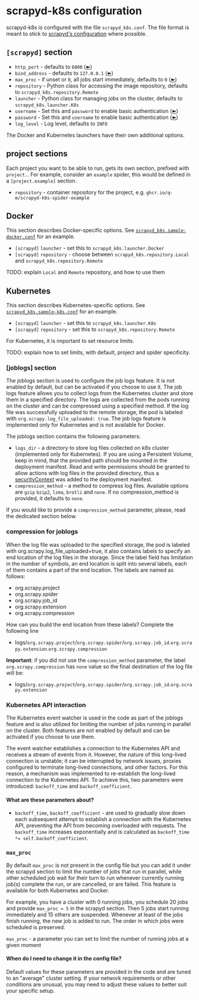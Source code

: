 # scrapyd-k8s configuration

scrapyd-k8s is configured with the file `scrapyd_k8s.conf`. The file format is meant to
stick to [scrapyd's configuration](https://scrapyd.readthedocs.io/en/latest/config.html) where possible.

## `[scrapyd]` section

* `http_port`    - defaults to `6800` ([➽](https://scrapyd.readthedocs.io/en/latest/config.html#http-port))
* `bind_address` - defaults to `127.0.0.1` ([➽](https://scrapyd.readthedocs.io/en/latest/config.html#bind-address))
* `max_proc`     - if unset or `0`, all jobs start immediately, defaults to `0` ([➽](https://scrapyd.readthedocs.io/en/latest/config.html#max-proc))
* `repository`   - Python class for accessing the image repository, defaults to `scrapyd_k8s.repository.Remote`
* `launcher`     - Python class for managing jobs on the cluster, defaults to `scrapyd_k8s.launcher.K8s`
* `username`     - Set this and `password` to enable basic authentication ([➽](https://scrapyd.readthedocs.io/en/latest/config.html#username))
* `password`     - Set this and `username` to enable basic authentication ([➽](https://scrapyd.readthedocs.io/en/latest/config.html#password))
* `log_level`    - Log level, defaults to `INFO`

The Docker and Kubernetes launchers have their own additional options.

## project sections

Each project you want to be able to run, gets its own section, prefixed with `project.`. For example,
consider an `example` spider, this would be defined in a `[project.example]` section.

* `repository` - container repository for the project, e.g. `ghcr.io/q-m/scrapyd-k8s-spider-example`

## Docker

This section describes Docker-specific options.
See [`scrapyd_k8s.sample-docker.conf`](scrapyd_k8s.sample-docker.conf) for an example.

* `[scrapyd]` `launcher` - set this to `scrapyd_k8s.launcher.Docker`
* `[scrapyd]` `repository` - choose between `scrapyd_k8s.repository.Local` and `scrapyd_k8s.repository.Remote`

TODO: explain `Local` and `Remote` repository, and how to use them

## Kubernetes

This section describes Kubernetes-specific options.
See [`scrapyd_k8s.sample-k8s.conf`](scrapyd_k8s.sample-k8s.conf) for an example.

* `[scrapyd]` `launcher` - set this to `scrapyd_k8s.launcher.K8s`
* `[scrapyd]` `repository` - set this to `scrapyd_k8s.repository.Remote`

For Kubernetes, it is important to set resource limits.

TODO: explain how to set limits, with default, project and spider specificity.

### [joblogs] section

The joblogs section is used to configure the job logs feature. It is not enabled by default, but can be activated if you
choose to use it. The job logs feature allows you to collect logs from the Kubernetes cluster and store them in a specified
directory. The logs are collected from the pods running on the cluster and can be compressed using a specified method.
If the log file was successfully uploaded to the remote storage, the pod is labeled with `org.scrapy.log_file_uploaded: true`.
The job logs feature is implemented only for Kubernetes and is not available for Docker.

The joblogs section contains the following parameters:

  * `logs_dir`     - a directory to store log files collected on k8s cluster (implemented only for Kubernetes). If you are using a Persistent Volume, keep in mind, that the provided path should be mounted in the deployment manifest. Read and write permissions should be granted to allow actions with log files in the provided directory, thus a [securityContext](https://kubernetes.io/docs/tasks/configure-pod-container/security-context/) was added to the deployment manifest.
  * `compression_method` - a method to compress log files. Available options are `gzip` `bzip2`, `lzma`, `brotli` and `none`. If no compression_method is provided, it defaults to `none`.

If you would like to provide a `compression_method` parameter, please, read the dedicated section below.

### compression for joblogs

When the log file was uploaded to the specified storage, the pod is labeled with org.scrapy.log_file_uploaded=true, it also
contains labels to specify an end location of the log files in the storage.
Since the label field has limitation in the number of symbols, an end location is split into several labels, each of them
contains a part of the end location. The labels are named as follows:
  * org.scrapy.project
  * org.scrapy.spider
  * org.scrapy.job_id
  * org.scrapy.extension
  * org.scrapy.compression

How can you build the end location from these labels? Complete the following line
  * logs/`org.scrapy.project`/`org.scrapy.spider`/`org.scrapy.job_id`.`org.scrapy.extension`.`org.scrapy.compression` 

**Important**: if you did not use the `compression_method` parameter, the label `org.scrapy.compression` has `none` value
so the final destination of the log file will be:
  * logs/`org.scrapy.project`/`org.scrapy.spider`/`org.scrapy.job_id`.`org.scrapy.extension`

### Kubernetes API interaction

The Kubernetes event watcher is used in the code as part of the joblogs feature and is also utilized for limiting the
number of jobs running in parallel on the cluster. Both features are not enabled by default and can be activated if you
choose to use them.

The event watcher establishes a connection to the Kubernetes API and receives a stream of events from it. However, the
nature of this long-lived connection is unstable; it can be interrupted by network issues, proxies configured to terminate
long-lived connections, and other factors. For this reason, a mechanism was implemented to re-establish the long-lived
connection to the Kubernetes API. To achieve this, two parameters were introduced:
`backoff_time` and `backoff_coefficient`.

#### What are these parameters about?

* `backoff_time`, `backoff_coefficient` - are used to gradually slow down each subsequent attempt to establish a
  connection with the Kubernetes API, preventing the API from becoming overloaded with requests.
  The `backoff_time` increases exponentially and is calculated as `backoff_time *= self.backoff_coefficient`.

### `max_proc`

By default `max_proc` is not present in the config file but you can add it under the scrapyd section to limit the number
of jobs that run in parallel, while other scheduled job wait for their turn to run whenever currently running job(s)
complete the run, or are cancelled, or are failed. This feature is available for both Kubernetes and Docker.

For example, you have a cluster with 0 running jobs, you schedule 20 jobs and provide `max_proc = 5` in the scrapyd section.
Then 5 jobs start running immediately and 15 others are suspended. Whenever at least of the jobs finish running, the new
job is added to run. The order in which jobs were scheduled is preserved.

`max_proc` - a parameter you can set to limit the number of running jobs at a given moment

#### When do I need to change it in the config file?

Default values for these parameters are provided in the code and are tuned to an "average" cluster setting. If your network
requirements or other conditions are unusual, you may need to adjust these values to better suit your specific setup.
